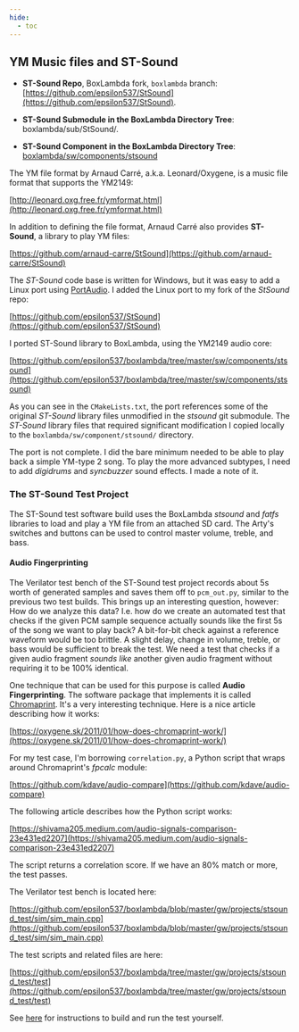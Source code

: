 ```yaml
---
hide:
  - toc
---
```


## YM Music files and ST-Sound

- **ST-Sound Repo**, BoxLambda fork, `boxlambda` branch:
    [https://github.com/epsilon537/StSound](https://github.com/epsilon537/StSound).

- **ST-Sound Submodule in the BoxLambda Directory Tree**:
    boxlambda/sub/StSound/.

- **ST-Sound Component in the BoxLambda Directory Tree**:
    [boxlambda/sw/components/stsound](https://github.com/epsilon537/boxlambda/tree/master/sw/components/stsound)

The YM file format by Arnaud Carré, a.k.a. Leonard/Oxygene, is a music file format that supports the YM2149:

[http://leonard.oxg.free.fr/ymformat.html](http://leonard.oxg.free.fr/ymformat.html)

In addition to defining the file format, Arnaud Carré also provides **ST-Sound**, a library to play YM files:

[https://github.com/arnaud-carre/StSound](https://github.com/arnaud-carre/StSound)

The *ST-Sound* code base is written for Windows, but it was easy to add a Linux port using [PortAudio](http://www.portaudio.com/). I added the Linux port to my fork of the *StSound* repo:

[https://github.com/epsilon537/StSound](https://github.com/epsilon537/StSound)

I ported ST-Sound library to BoxLambda, using the YM2149 audio core:

[https://github.com/epsilon537/boxlambda/tree/master/sw/components/stsound](https://github.com/epsilon537/boxlambda/tree/master/sw/components/stsound)

As you can see in the `CMakeLists.txt`, the port references some of the original *ST-Sound* library files unmodified in the *stsound* git submodule. The *ST-Sound* library files that required significant modification I copied locally to the `boxlambda/sw/component/stsound/` directory.

The port is not complete. I did the bare minimum needed to be able to play back a simple YM-type 2 song. To play the more advanced subtypes, I need to add *digidrums* and *syncbuzzer* sound effects. I made a note of it.

### The ST-Sound Test Project

The ST-Sound test software build uses the BoxLambda *stsound* and *fatfs* libraries to load and play a YM file from an attached SD card. The Arty's switches and buttons can be used to control master volume, treble, and bass.

#### Audio Fingerprinting

The Verilator test bench of the ST-Sound test project records about 5s worth of generated samples and saves them off to `pcm_out.py`, similar to the previous two test builds. This brings up an interesting question, however: How do we analyze this data? I.e. how do we create an automated test that checks if the given PCM sample sequence actually sounds like the first 5s of the song we want to play back? A bit-for-bit check against a reference waveform would be too brittle. A slight delay, change in volume, treble, or bass would be sufficient to break the test. We need a test that checks if a given audio fragment *sounds like* another given audio fragment without requiring it to be 100% identical.

One technique that can be used for this purpose is called **Audio Fingerprinting**. The software package that implements it is called [Chromaprint](https://acoustid.org/chromaprint). It's a very interesting technique. Here is a nice article describing how it works:

[https://oxygene.sk/2011/01/how-does-chromaprint-work/](https://oxygene.sk/2011/01/how-does-chromaprint-work/)

For my test case, I'm borrowing `correlation.py`, a Python script that wraps around Chromaprint's *fpcalc* module:

[https://github.com/kdave/audio-compare](https://github.com/kdave/audio-compare)

The following article describes how the Python script works:

[https://shivama205.medium.com/audio-signals-comparison-23e431ed2207](https://shivama205.medium.com/audio-signals-comparison-23e431ed2207)

The script returns a correlation score. If we have an 80% match or more, the test passes.

The Verilator test bench is located here:

[https://github.com/epsilon537/boxlambda/blob/master/gw/projects/stsound_test/sim/sim_main.cpp](https://github.com/epsilon537/boxlambda/blob/master/gw/projects/stsound_test/sim/sim_main.cpp)

The test scripts and related files are here:

[https://github.com/epsilon537/boxlambda/tree/master/gw/projects/stsound_test/test](https://github.com/epsilon537/boxlambda/tree/master/gw/projects/stsound_test/test)

See [here](test-build-ym2149.md#st-sound-test-on-verilator) for instructions to build and run the test yourself.
